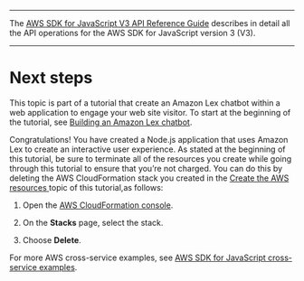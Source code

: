 --------

 The [AWS SDK for JavaScript V3 API Reference Guide](https://docs.aws.amazon.com/AWSJavaScriptSDK/v3/latest/index.html) describes in detail all the API operations for the AWS SDK for JavaScript version 3 \(V3\)\. 

--------

# Next steps<a name="lex-bot-example-next-steps"></a>

This topic is part of a tutorial that create an Amazon Lex chatbot within a web application to engage your web site visitor\. To start at the beginning of the tutorial, see [Building an Amazon Lex chatbot](lex-bot-example.md)\.

Congratulations\! You have created a Node\.js application that uses Amazon Lex to create an interactive user experience\. As stated at the beginning of this tutorial, be sure to terminate all of the resources you create while going through this tutorial to ensure that you’re not charged\. You can do this by deleting the AWS CloudFormation stack you created in the [Create the AWS resources ](lex-bot-provision-resources.md) topic of this tutorial,as follows:

1. Open the [AWS CloudFormation console]( https://console.aws.amazon.com/cloudformation/home)\.

1. On the **Stacks** page, select the stack\.

1. Choose **Delete**\.

For more AWS cross\-service examples, see [AWS SDK for JavaScript cross\-service examples](https://docs.aws.amazon.com/sdk-for-javascript/v3/developer-guide/tutorials.html)\.